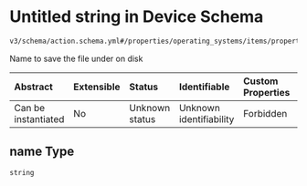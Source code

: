 # Untitled string in Device Schema

```txt
v3/schema/action.schema.yml#/properties/operating_systems/items/properties/steps/items/properties/actions/items/oneOf/23/properties/core:download/properties/files/items/properties/name
```

Name to save the file under on disk

| Abstract            | Extensible | Status         | Identifiable            | Custom Properties | Additional Properties | Access Restrictions | Defined In                                                          |
| :------------------ | :--------- | :------------- | :---------------------- | :---------------- | :-------------------- | :------------------ | :------------------------------------------------------------------ |
| Can be instantiated | No         | Unknown status | Unknown identifiability | Forbidden         | Allowed               | none                | [device.schema.json*](../device.schema.json "open original schema") |

## name Type

`string`
